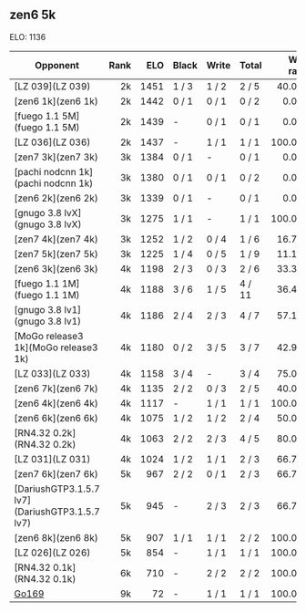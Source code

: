 ## zen6 5k ##

ELO: 1136

Opponent | Rank | ELO | Black | Write | Total | Win rate
---------|-----:|----:|-------|-------|-------|-------:
[LZ 039](LZ 039) | 2k | 1451 | 1 / 3 | 1 / 2 | 2 / 5 | 40.0%
[zen6 1k](zen6 1k) | 2k | 1442 | 0 / 1 | 0 / 1 | 0 / 2 | 0.0%
[fuego 1.1 5M](fuego 1.1 5M) | 2k | 1439 | - | 0 / 1 | 0 / 1 | 0.0%
[LZ 036](LZ 036) | 2k | 1437 | - | 1 / 1 | 1 / 1 | 100.0%
[zen7 3k](zen7 3k) | 3k | 1384 | 0 / 1 | - | 0 / 1 | 0.0%
[pachi nodcnn 1k](pachi nodcnn 1k) | 3k | 1380 | 0 / 1 | 0 / 1 | 0 / 2 | 0.0%
[zen6 2k](zen6 2k) | 3k | 1339 | 0 / 1 | - | 0 / 1 | 0.0%
[gnugo 3.8 lvX](gnugo 3.8 lvX) | 3k | 1275 | 1 / 1 | - | 1 / 1 | 100.0%
[zen7 4k](zen7 4k) | 3k | 1252 | 1 / 2 | 0 / 4 | 1 / 6 | 16.7%
[zen7 5k](zen7 5k) | 3k | 1225 | 1 / 4 | 0 / 5 | 1 / 9 | 11.1%
[zen6 3k](zen6 3k) | 4k | 1198 | 2 / 3 | 0 / 3 | 2 / 6 | 33.3%
[fuego 1.1 1M](fuego 1.1 1M) | 4k | 1188 | 3 / 6 | 1 / 5 | 4 / 11 | 36.4%
[gnugo 3.8 lv1](gnugo 3.8 lv1) | 4k | 1186 | 2 / 4 | 2 / 3 | 4 / 7 | 57.1%
[MoGo release3 1k](MoGo release3 1k) | 4k | 1180 | 0 / 2 | 3 / 5 | 3 / 7 | 42.9%
[LZ 033](LZ 033) | 4k | 1158 | 3 / 4 | - | 3 / 4 | 75.0%
[zen6 7k](zen6 7k) | 4k | 1135 | 2 / 2 | 0 / 3 | 2 / 5 | 40.0%
[zen6 4k](zen6 4k) | 4k | 1117 | - | 1 / 1 | 1 / 1 | 100.0%
[zen6 6k](zen6 6k) | 4k | 1075 | 1 / 2 | 1 / 2 | 2 / 4 | 50.0%
[RN4.32 0.2k](RN4.32 0.2k) | 4k | 1063 | 2 / 2 | 2 / 3 | 4 / 5 | 80.0%
[LZ 031](LZ 031) | 4k | 1024 | 1 / 2 | 1 / 1 | 2 / 3 | 66.7%
[zen7 6k](zen7 6k) | 5k | 967 | 2 / 2 | 0 / 1 | 2 / 3 | 66.7%
[DariushGTP3.1.5.7 lv7](DariushGTP3.1.5.7 lv7) | 5k | 945 | - | 2 / 3 | 2 / 3 | 66.7%
[zen6 8k](zen6 8k) | 5k | 907 | 1 / 1 | 1 / 1 | 2 / 2 | 100.0%
[LZ 026](LZ 026) | 5k | 854 | - | 1 / 1 | 1 / 1 | 100.0%
[RN4.32 0.1k](RN4.32 0.1k) | 6k | 710 | - | 2 / 2 | 2 / 2 | 100.0%
[Go169](Go169) | 9k | 72 | - | 1 / 1 | 1 / 1 | 100.0%
